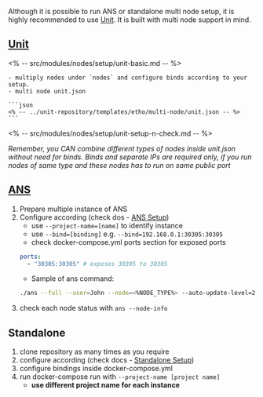 Although it is possible to run ANS or standalone multi node setup, it is highly recommended to use [Unit](https://github.com/cryon-io/unit). It is built with multi node support in mind.

## [Unit](https://github.com/cryon-io/unit)

<% -- src/modules/nodes/setup/unit-basic.md -- %>
    
    - multiply nodes under `nodes` and configure binds according to your setup. 
    - multi node unit.json

    ```json
    <% -- ../unit-repository/templates/etho/multi-node/unit.json -- %>
    ```
<% -- src/modules/nodes/setup/unit-setup-n-check.md -- %>

*Remember, you CAN combine different types of nodes inside unit.json without need for binds. Binds and separate IPs are required only, if you run nodes of same type and these nodes has to run on same public port*

## [ANS](https://github.com/cryon-io/ans)

1. Prepare multiple instance of ANS
2. Configure according (check dos - [ANS Setup](https://github.com/<%Repository%>/wiki/setup/ANS))
    - use `--project-name=[name]` to identify instance
    - use `--bind=[binding]` e.g. `--bind=192.168.0.1:30305:30305`
    - check docker-compose.yml ports section for exposed ports
    ```yml
    ports:
      - "30305:30305" # exposes 30305 to 30305
    ```
    - Sample of ans command:
    ```sh
    ./ans --full --user=John --node=<%NODE_TYPE%> --auto-update-level=2 --bind=192.168.0.1:30305:30305
    ```
3. check each node status with `ans --node-info`

## Standalone 

1. clone repository as many times as you require
2. configure according (check docs - [Standalone Setup](https://github.com/<%Repository%>/wiki/setup/Standalone))
3. configure bindings inside docker-compose.yml
4. run docker-compose run with `--project-name [project name]`
    - **use different project name for each instance**